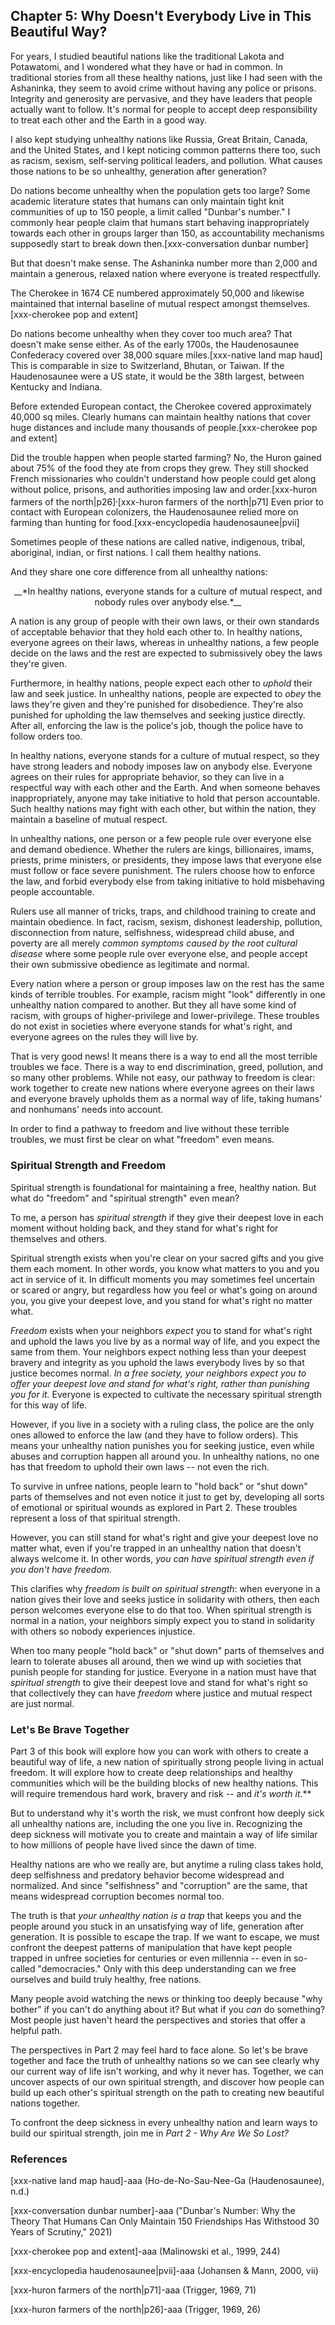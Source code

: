## Chapter 5: Why Doesn't Everybody Live in This Beautiful Way?

For years, I studied beautiful nations like the traditional Lakota and Potawatomi, and I wondered what they have or had in common. In traditional stories from all these healthy nations, just like I had seen with the Ashaninka, they seem to avoid crime without having any police or prisons. Integrity and generosity are pervasive, and they have leaders that people actually want to follow. It's normal for people to accept deep responsibility to treat each other and the Earth in a good way.

I also kept studying unhealthy nations like Russia, Great Britain, Canada, and the United States, and I kept noticing common patterns there too, such as racism, sexism, self-serving political leaders, and pollution. What causes those nations to be so unhealthy, generation after generation?

Do nations become unhealthy when the population gets too large? Some academic literature states that humans can only maintain tight knit communities of up to 150 people, a limit called "Dunbar's number." I commonly hear people claim that humans start behaving inappropriately towards each other in groups larger than 150, as accountability mechanisms supposedly start to break down then.[xxx-conversation dunbar number]

But that doesn't make sense. The Ashaninka number more than 2,000 and maintain a generous, relaxed nation where everyone is treated respectfully.

The Cherokee in 1674 CE numbered approximately 50,000 and likewise maintained that internal baseline of mutual respect amongst themselves.[xxx-cherokee pop and extent]

Do nations become unhealthy when they cover too much area? That doesn't make sense either. As of the early 1700s, the Haudenosaunee Confederacy covered over 38,000 square miles.[xxx-native land map haud] This is comparable in size to Switzerland, Bhutan, or Taiwan. If the Haudenosaunee were a US state, it would be the 38th largest, between Kentucky and Indiana.

Before extended European contact, the Cherokee covered approximately 40,000 sq miles. Clearly humans can maintain healthy nations that cover huge distances and include many thousands of people.[xxx-cherokee pop and extent]

Did the trouble happen when people started farming? No, the Huron gained about 75% of the food they ate from crops they grew. They still shocked French missionaries who couldn't understand how people could get along without police, prisons, and authorities imposing law and order.[xxx-huron farmers of the north|p26]<sup>,</sup>[xxx-huron farmers of the north|p71] Even prior to contact with European colonizers, the Haudenosaunee relied more on farming than hunting for food.[xxx-encyclopedia haudenosaunee|pvii]

Sometimes people of these nations are called native, indigenous, tribal, aboriginal, indian, or first nations. I call them healthy nations.

And they share one core difference from all unhealthy nations:

<center>__*In healthy nations, everyone stands for a culture of mutual respect, and nobody rules over anybody else.*__</center>

A nation is any group of people with their own laws, or their own standards of acceptable behavior that they hold each other to. In healthy nations, everyone agrees on their laws, whereas in unhealthy nations, a few people decide on the laws and the rest are expected to submissively obey the laws they're given.

Furthermore, in healthy nations, people expect each other to _uphold_ their law and seek justice. In unhealthy nations, people are expected to _obey_ the laws they're given and they're punished for disobedience. They're also punished for upholding the law themselves and seeking justice directly. After all, enforcing the law is the police's job, though the police have to follow orders too.

In healthy nations, everyone stands for a culture of mutual respect, so they have strong leaders and nobody imposes law on anybody else. Everyone agrees on their rules for appropriate behavior, so they can live in a respectful way with each other and the Earth. And when someone behaves inappropriately, anyone may take initiative to hold that person accountable. Such healthy nations may fight with each other, but within the nation, they maintain a baseline of mutual respect.

In unhealthy nations, one person or a few people rule over everyone else and demand obedience. Whether the rulers are kings, billionaires, imams, priests, prime ministers, or presidents, they impose laws that everyone else must follow or face severe punishment. The rulers choose how to enforce the law, and forbid everybody else from taking initiative to hold misbehaving people accountable.

Rulers use all manner of tricks, traps, and childhood training to create and maintain obedience. In fact, racism, sexism, dishonest leadership, pollution, disconnection from nature, selfishness, widespread child abuse, and poverty are all merely _common symptoms caused by the root cultural disease_ where some people rule over everyone else, and people accept their own submissive obedience as legitimate and normal.

Every nation where a person or group imposes law on the rest has the same kinds of terrible troubles. For example, racism might "look" differently in one unhealthy nation compared to another. But they all have some kind of racism, with groups of higher-privilege and lower-privilege. These troubles do not exist in societies where everyone stands for what's right, and everyone agrees on the rules they will live by.

That is very good news! It means there is a way to end all the most terrible troubles we face. There is a way to end discrimination, greed, pollution, and so many other problems. While not easy, our pathway to freedom is clear: work together to create new nations where everyone agrees on their laws and everyone bravely upholds them as a normal way of life, taking humans' and nonhumans' needs into account.

In order to find a pathway to freedom and live without these terrible troubles, we must first be clear on what "freedom" even means.

### Spiritual Strength and Freedom

Spiritual strength is foundational for maintaining a free, healthy nation. But what do "freedom" and "spiritual strength" even mean?

To me, a person has _spiritual strength_ if they give their deepest love in each moment without holding back, and they stand for what's right for themselves and others.

Spiritual strength exists when you're clear on your sacred gifts and you give them each moment. In other words, you know what matters to you and you act in service of it. In difficult moments you may sometimes feel uncertain or scared or angry, but regardless how you feel or what's going on around you, you give your deepest love, and you stand for what's right no matter what.

_Freedom_ exists when your neighbors _expect_ you to stand for what's right and uphold the laws you live by as a normal way of life, and you expect the same from them. Your neighbors expect nothing less than your deepest bravery and integrity as you uphold the laws everybody lives by so that justice becomes normal. _In a free society, your neighbors expect you to offer your deepest love and stand for what's right, rather than punishing you for it._ Everyone is expected to cultivate the necessary spiritual strength for this way of life.

However, if you live in a society with a ruling class, the police are the only ones allowed to enforce the law (and they have to follow orders). This means your unhealthy nation punishes you for seeking justice, even while abuses and corruption happen all around you. In unhealthy nations, no one has that freedom to uphold their own laws -- not even the rich.

To survive in unfree nations, people learn to "hold back" or "shut down" parts of themselves and not even notice it just to get by, developing all sorts of emotional or spiritual wounds as explored in Part 2. These troubles represent a loss of that spiritual strength.

However, you can still stand for what's right and give your deepest love no matter what, even if you're trapped in an unhealthy nation that doesn't always welcome it. In other words, _you can have spiritual strength even if you don't have freedom._

This clarifies why _freedom is built on spiritual strength_: when everyone in a nation gives their love and seeks justice in solidarity with others, then each person welcomes everyone else to do that too. When spiritual strength is normal in a nation, your neighbors simply expect you to stand in solidarity with others so nobody experiences injustice.

When too many people "hold back" or "shut down" parts of themselves and learn to tolerate abuses all around, then we wind up with societies that punish people for standing for justice. Everyone in a nation must have that _spiritual strength_ to give their deepest love and stand for what's right so that collectively they can have _freedom_ where justice and mutual respect are just normal.

### Let's Be Brave Together

Part 3 of this book will explore how you can work with others to create a beautiful way of life, a new nation of spiritually strong people living in actual freedom. It will explore how to create deep relationships and healthy communities which will be the building blocks of new healthy nations. This will require tremendous hard work, bravery and risk -- and _it's worth it_.**

But to understand why it's worth the risk, we must confront how deeply sick all unhealthy nations are, including the one you live in. Recognizing the deep sickness will motivate you to create and maintain a way of life similar to how millions of people have lived since the dawn of time.

Healthy nations are who we really are, but anytime a ruling class takes hold, deep selfishness and predatory behavior become widespread and normalized. And since "selfishness" and "corruption" are the same, that means widespread corruption becomes normal too.

The truth is that _your unhealthy nation is a trap_ that keeps you and the people around you stuck in an unsatisfying way of life, generation after generation. It is possible to escape the trap. If we want to escape, we must confront the deepest patterns of manipulation that have kept people trapped in unfree societies for centuries or even millennia -- even in so-called "democracies." Only with this deep understanding can we free ourselves and build truly healthy, free nations.

Many people avoid watching the news or thinking too deeply because "why bother" if you can't do anything about it? But what if you _can_ do something? Most people just haven't heard the perspectives and stories that offer a helpful path.

The perspectives in Part 2 may feel hard to face alone. So let's be brave together and face the truth of unhealthy nations so we can see clearly why our current way of life isn't working, and why it never has. Together, we can uncover aspects of our own spiritual strength, and discover how people can build up each other's spiritual strength on the path to creating new beautiful nations together.

To confront the deep sickness in every unhealthy nation and learn ways to build our spiritual strength, join me in _Part 2 - Why Are We So Lost?_

### References

[xxx-native land map haud]-aaa (Ho-de-No-Sau-Nee-Ga (Haudenosaunee), n.d.)

[xxx-conversation dunbar number]-aaa ("Dunbar's Number: Why the Theory That Humans Can Only Maintain 150 Friendships Has Withstood 30 Years of Scrutiny," 2021)

[xxx-cherokee pop and extent]-aaa (Malinowski et al., 1999, 244)

[xxx-encyclopedia haudenosaunee|pvii]-aaa (Johansen & Mann, 2000, vii)

[xxx-huron farmers of the north|p71]-aaa (Trigger, 1969, 71)

[xxx-huron farmers of the north|p26]-aaa (Trigger, 1969, 26)